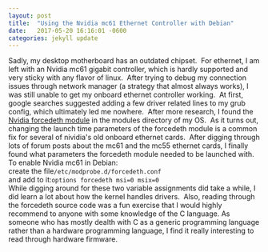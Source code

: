 ```yaml
---
layout: post
title:  "Using the Nvidia mc61 Ethernet Controller with Debian"
date:   2017-05-20 16:16:01 -0600
categories: jekyll update
---
```


Sadly, my desktop motherboard has an outdated chipset.  For ethernet, I am left
with an Nvidia mc61 gigabit controller, which is hardly supported and very
sticky with any flavor of linux.  After trying to debug my connection issues through network manager
(a strategy that almost always works), I was still unable to get my onboard ethernet controller working.  At first,
google searches suggested adding a few driver related lines to my grub config,
which ultimately led me nowhere.  After more research, I found the [Nvidia
forcedeth module](https://github.com/torvalds/linux/blob/master/drivers/net/ethernet/Nvidia/forcedeth.c)
in the modules directory of my OS.  As it turns out,
changing the launch time parameters of the forcedeth module is a common fix for
several of nividia's old onboard ethernet cards.  After digging through lots of
forum posts about the mc61 and the mc55 ethernet cards, I finally found what parameters the forcedeth module
needed to be launched with.
<br>
To enable Nvidia mc61 in Debian:
<br>
create the file`/etc/modprobe.d/forcedeth.conf`
<br>
and add to it:`options forcedeth msi=0 msix=0`
<br>
While digging around for these two variable assignments did take
a while, I did learn a lot about how the kernel handles drivers.  Also,
reading through the forcedeth source code was a fun exercise that I would highly
recommend to anyone with some knowledge of the C language.  As someone who has mostly dealth with
C as a generic programming language rather than a hardware programming language, I find it really interesting
to read through hardware firmware.
